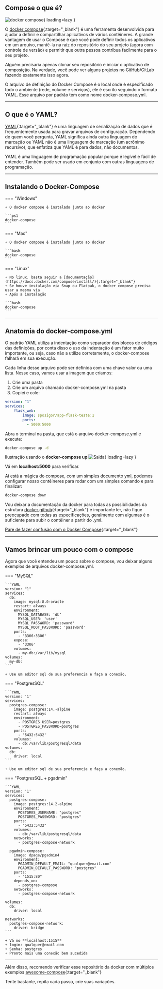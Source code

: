 ## Compose o que é?

![docker compose](https://i.postimg.cc/Vk4MbDTZ/docker-compose-orquestra.png){ loading=lazy }

O [docker compose](https://docs.docker.com/compose/){:target="_blank"} é uma ferramenta desenvolvida para ajudar a definir e compartilhar aplicativos de vários contêineres. A grande vantagem de usar o Compose é que você pode definir todos os aplicativos em um arquivo, mantê-la na raiz do repositório do seu projeto (agora com controle de versão) e permitir que outra pessoa contribua facilmente para o seu projeto.

Alguém precisaria apenas clonar seu repositório e iniciar o aplicativo de composição. Na verdade, você pode ver alguns projetos no GitHub/GitLab fazendo exatamente isso agora.

O arquivo de definição do Docker Compose é o local onde é especificado todo o ambiente (rede, volume e serviços), ele é escrito seguindo o formato YAML. Esse arquivo por padrão tem como nome docker-compose.yml.

----

## O que é o YAML?

[YAML](https://yaml.org/){:target="_blank"} é uma linguagem de serialização de dados que é frequentemente usada para gravar arquivos de configuração. Dependendo de quem você pergunta, YAML significa ainda outra linguagem de marcação ou YAML não é uma linguagem de marcação (um acrônimo recursivo), que enfatiza que YAML é para dados, não documentos.

YAML é uma linguagem de programação popular porque é legível e fácil de entender. Também pode ser usado em conjunto com outras linguagens de programação.

----

## Instalando o Docker-Compose

=== "Windows"

    + O docker compose é instalado junto ao docker

    ```ps1
    docker-compose
    ```

=== "Mac"

    + O docker compose é instalado junto ao docker

    ```bash
    docker-compose
    ```

=== "Linux"

    + No linux, basta seguir a [documentação](https://docs.docker.com/compose/install/){:target="_blank"}
    + Se houve instalação via Snap ou Flatpak, o docker compose precisa usar a mesma via
    + Após a instalação

    ```bash
    docker-compose
    ```

----

## Anatomia do docker-compose.yml

O padrão YAML utiliza a indentação como separador dos blocos de códigos das definições, por conta disso o uso da indentação é um fator muito importante, ou seja, caso não a utilize corretamente, o docker-compose falhará em sua execução.

Cada linha desse arquivo pode ser definida com uma chave valor ou uma lista. Nesse caso, vamos usar a imagem que criamos:

1. Crie uma pasta
2. Crie um arquivo chamado docker-compose.yml na pasta
3. Copiei e cole:

```YAML
version: "1"
services:
    flask_web:
        image: sposigor/app-flask-teste:1
        ports:
          - 5000:5000
```

Abra o terminal na pasta, que está o arquivo docker-compose.yml e execute:

```bash
docker-compose up -d
```

Ilustração usando o **docker-compose up**
![Saida](https://i.postimg.cc/wvk1XxTp/terminal-compose.png){ loading=lazy }

Vá em **localhost:5000** para verificar.

Ai está a mágica do compose, com um simples documento yml, podemos configurar nosso contêineres para rodar com um simples comando e para finalizar:

```bash
docker-compose down
```

Vou deixar a documentação da docker para todas as possibilidades da estrutura [docker github](https://github.com/compose-spec/compose-spec/blob/master/spec.md){:target="_blank"} é importante ler, não fique preocupado com todas as especificações, geralmente com algumas é o suficiente para subir o contêiner a partir do .yml.


[Pare de fazer confusão com o Docker Compose](https://www.youtube.com/watch?v=MGe5AdV81jo){:target="_blank"}

----

## Vamos brincar um pouco com o compose

Agora que você entendeu um pouco sobre o compose, vou deixar alguns exemplos de arquivos docker-compose.yml.

=== "MySQL"

    ```YAML
    version: "1"
    services:
      db:
        image: mysql:8.0-oracle
        restart: always
        environment:
          MYSQL_DATABASE: 'db'
          MYSQL_USER: 'user'
          MYSQL_PASSWORD: 'password'
          MYSQL_ROOT_PASSWORD: 'password'
        ports:
          - '3306:3306'
        expose:
          - '3306'
        volumes:
          - my-db:/var/lib/mysql
    volumes:
      my-db:
    ```

    + Use um editor sql de sua preferencia e faça a conexão.

=== "PostgresSQL"

    ```YAML
    version: '1'
    services:
      postgres-compose:
        image: postgres:14.-alpine
        restart: always
        environment:
          - POSTGRES_USER=postgres
          - POSTGRES_PASSWORD=postgres
        ports:
          - '5432:5432'
        volumes:
          - db:/var/lib/postgresql/data
    volumes:
      db:
        driver: local
    ```

    + Use um editor sql de sua preferencia e faça a conexão.

=== "PostgresSQL + pgadmin"

    ```YAML
    version: '1'
    services:
      postgres-compose:
        image: postgres:14.2-alpine
        environment:
          POSTGRES_USERNAME: "postgres"
          POSTGRES_PASSWORD: "postgres"
        ports:
          - "5432:5432"
        volumes:
          - db:/var/lib/postgresql/data
        networks:
          - postgres-compose-network

      pgadmin-compose:
        image: dpage/pgadmin4
        environment:
          PGADMIN_DEFAULT_EMAIL: "qualquer@email.com"
          PGADMIN_DEFAULT_PASSWORD: "postgres"
        ports:
          - "1515:80"
        depends_on:
          - postgres-compose
        networks:
          - postgres-compose-network

    volumes:
      db:
        driver: local

    networks:
      postgres-compose-network:
        driver: bridge
    ```

    + Vá no **localhost:1515**
    + login: qualquer@email.com
    + Senha: postgres
    + Pronto mais uma conexão bem sucedida

----

Além disso, recomendo verificar esse repositório da docker com múltiplos exemplos [awesome-compose](https://github.com/docker/awesome-compose){:target="_blank"}

Tente bastante, repita cada passo, crie suas variações.
